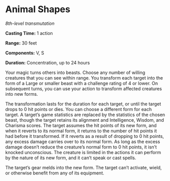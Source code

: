<title>Animal Shapes</title>

# Animal Shapes

_8th-level transmutation_

**Casting Time:** 1 action

**Range:** 30 feet

**Components:** V, S

**Duration:** Concentration, up to 24 hours

Your magic turns others into beasts. Choose
any number of willing creatures that you can
see within range. You transform each target
into the form of a Large or smaller beast
with a challenge rating of 4 or lower. On
subsequent turns, you can use your action to
transform affected creatures into new forms.

The transformation lasts for the duration for
each target, or until the target drops to 0
hit points or dies. You can choose a
different form for each target. A target’s
game statistics are replaced by the
statistics of the chosen beast, though the
target retains its alignment and
Intelligence, Wisdom, and Charisma scores.
The target assumes the hit points of its new
form, and when it reverts to its normal form,
it returns to the number of hit points it had
before it transformed. If it reverts as a
result of dropping to 0 hit points, any
excess damage carries over to its normal
form. As long as the excess damage doesn’t
reduce the creature’s normal form to 0 hit
points, it isn’t knocked unconscious. The
creature is limited in the actions it can
perform by the nature of its new form, and it
can’t speak or cast spells.

The target’s gear melds into the new form.
The target can’t activate, wield, or
otherwise benefit from any of its equipment.

